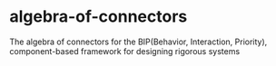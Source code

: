 # algebra-of-connectors
The algebra of connectors for the BIP(Behavior, Interaction, Priority), component-based framework for designing rigorous systems
